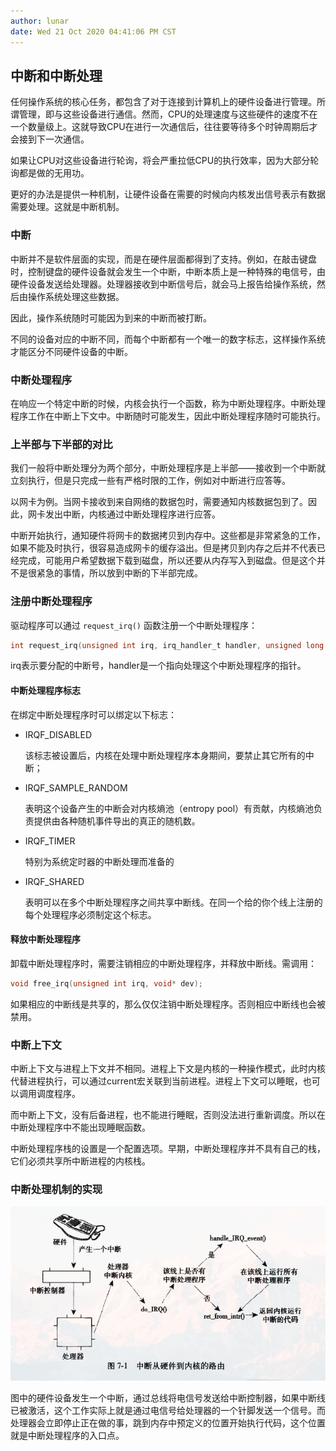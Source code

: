 ```yaml
---
author: lunar
date: Wed 21 Oct 2020 04:41:06 PM CST
---
```


## 中断和中断处理

任何操作系统的核心任务，都包含了对于连接到计算机上的硬件设备进行管理。所谓管理，即与这些设备进行通信。然而，CPU的处理速度与这些硬件的速度不在一个数量级上。这就导致CPU在进行一次通信后，往往要等待多个时钟周期后才会接到下一次通信。

如果让CPU对这些设备进行轮询，将会严重拉低CPU的执行效率，因为大部分轮询都是做的无用功。

更好的办法是提供一种机制，让硬件设备在需要的时候向内核发出信号表示有数据需要处理。这就是中断机制。

### 中断

中断并不是软件层面的实现，而是在硬件层面都得到了支持。例如，在敲击键盘时，控制键盘的硬件设备就会发生一个中断，中断本质上是一种特殊的电信号，由硬件设备发送给处理器。处理器接收到中断信号后，就会马上报告给操作系统，然后由操作系统处理这些数据。

因此，操作系统随时可能因为到来的中断而被打断。

不同的设备对应的中断不同，而每个中断都有一个唯一的数字标志，这样操作系统才能区分不同硬件设备的中断。

### 中断处理程序

在响应一个特定中断的时候，内核会执行一个函数，称为中断处理程序。中断处理程序工作在中断上下文中。中断随时可能发生，因此中断处理程序随时可能执行。

### 上半部与下半部的对比

我们一般将中断处理分为两个部分，中断处理程序是上半部——接收到一个中断就立刻执行，但是只完成一些有严格时限的工作，例如对中断进行应答等。

以网卡为例。当网卡接收到来自网络的数据包时，需要通知内核数据包到了。因此，网卡发出中断，内核通过中断处理程序进行应答。

中断开始执行，通知硬件将网卡的数据拷贝到内存中。这些都是非常紧急的工作，如果不能及时执行，很容易造成网卡的缓存溢出。但是拷贝到内存之后并不代表已经完成，可能用户希望数据下载到磁盘，所以还要从内存写入到磁盘。但是这个并不是很紧急的事情，所以放到中断的下半部完成。

### 注册中断处理程序

驱动程序可以通过 `request_irq()` 函数注册一个中断处理程序：

```c
int request_irq(unsigned int irq, irq_handler_t handler, unsigned long flags, const char* name, void* dev);
```

irq表示要分配的中断号，handler是一个指向处理这个中断处理程序的指针。

#### 中断处理程序标志

在绑定中断处理程序时可以绑定以下标志：

-   IRQF_DISABLED

    该标志被设置后，内核在处理中断处理程序本身期间，要禁止其它所有的中断；

-   IRQF_SAMPLE_RANDOM

    表明这个设备产生的中断会对内核熵池（entropy pool）有贡献，内核熵池负责提供由各种随机事件导出的真正的随机数。

-   IRQF_TIMER

    特别为系统定时器的中断处理而准备的

-   IRQF_SHARED

    表明可以在多个中断处理程序之间共享中断线。在同一个给的你个线上注册的每个处理程序必须制定这个标志。

#### 释放中断处理程序

卸载中断处理程序时，需要注销相应的中断处理程序，并释放中断线。需调用：

```c
void free_irq(unsigned int irq, void* dev);
```

如果相应的中断线是共享的，那么仅仅注销中断处理程序。否则相应中断线也会被禁用。

### 中断上下文

中断上下文与进程上下文并不相同。进程上下文是内核的一种操作模式，此时内核代替进程执行，可以通过current宏关联到当前进程。进程上下文可以睡眠，也可以调用调度程序。

而中断上下文，没有后备进程，也不能进行睡眠，否则没法进行重新调度。所以在中断处理程序中不能出现睡眠函数。

中断处理程序栈的设置是一个配置选项。早期，中断处理程序并不具有自己的栈，它们必须共享所中断进程的内核栈。

### 中断处理机制的实现

![image-20201023135754377](https://raw.githubusercontent.com/xiaoqixian/Tiara/master/img/image-20201023135754377.png)

图中的硬件设备发生一个中断，通过总线将电信号发送给中断控制器，如果中断线已被激活，这个工作实际上就是通过电信号给处理器的一个针脚发送一个信号。而处理器会立即停止正在做的事，跳到内存中预定义的位置开始执行代码，这个位置就是中断处理程序的入口点。